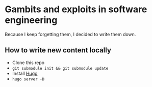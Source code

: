 # Gambits and exploits in software engineering

Because I keep forgetting them, I decided to write them down.

## How to write new content locally

- Clone this repo
- `git submodule init && git submodule update`
- Install [Hugo](https://gohugo.io/getting-started/quick-start/)
- `hugo server -D`

